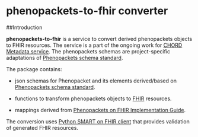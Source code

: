 # phenopackets-to-fhir converter

##Introduction

**phenopackets-to-fhir** is a service to convert derived phenopackets objects to FHIR resources.
The service is a part of the ongoing work for [CHORD Metadata service](https://github.com/c3g/chord_metadata_service).
The phenopackets schemas are project-specific adaptations of [Phenopackets schema standard](https://phenopackets-schema.readthedocs.io/en/latest/).

The package contains:

- json schemas for Phenopacket and its elements derived/based on [Phenopackets schema standard](https://phenopackets-schema.readthedocs.io/en/latest/).

- functions to transform phenopackets objects to [FHIR](https://www.hl7.org/fhir/) resources.

- mappings derived from [Phenopackets on FHIR Implementation Guide](https://aehrc.github.io/fhir-phenopackets-ig/).

The conversion uses [Python SMART on FHIR client](https://github.com/smart-on-fhir/client-py) that provides validation of generated FHIR resources.